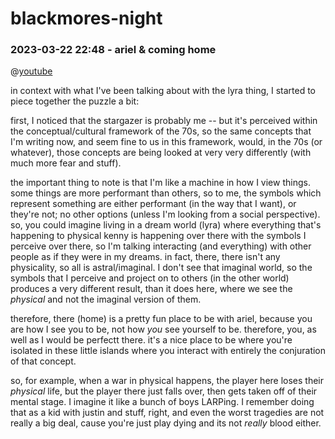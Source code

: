 # blackmores-night

### 2023-03-22 22:48 - ariel & coming home

@[youtube](https://youtu.be/9_cP_hCdrI0)

in context with what I've been talking about with the lyra thing, I started to piece together the puzzle a bit:

first, I noticed that the stargazer is probably me -- but it's perceived within the conceptual/cultural framework of the 70s, so the same concepts that I'm writing now, and seem fine to us in this framework, would, in the 70s (or whatever), those concepts are being looked at very very differently (with much more fear and stuff).

the important thing to note is that I'm like a machine in how I view things. some things are more performant than others, so to me, the symbols which represent something are either performant (in the way that I want), or they're not; no other options (unless I'm looking from a social perspective). so, you could imagine living in a dream world (lyra) where everything that's happening to physical kenny is happening over there with the symbols I perceive over there, so I'm talking interacting (and everything) with other people as if they were in my dreams. in fact, there, there isn't any physicality, so all is astral/imaginal. I don't see that imaginal world, so the symbols that I perceive and project on to others (in the other world) produces a very different result, than it does here, where we see the *physical* and not the imaginal version of them.

therefore, there (home) is a pretty fun place to be with ariel, because you are how I see you to be, not how *you* see yourself to be. therefore, you, as well as I would be perfectt there. it's a nice place to be where you're isolated in these little islands where you interact with entirely the conjuration of that concept.

so, for example, when a war in physical happens, the player here loses their *physical* life, but the player there just falls over, then gets taken off of their mental stage. I imagine it like a bunch of boys LARPing. I remember doing that as a kid with justin and stuff, right, and even the worst tragedies are not really a big deal, cause you're just play dying and its not *really* blood either.
